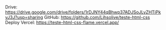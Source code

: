 Drive: https://drive.google.com/drive/folders/1rDJNY44qBhwp37ADJSoJLyZHTiPkvJ3J?usp=sharing
GitHub: https://github.com/Lihsolive/teste-html-css
Deploy Vercel: https://teste-html-css-flame.vercel.app/